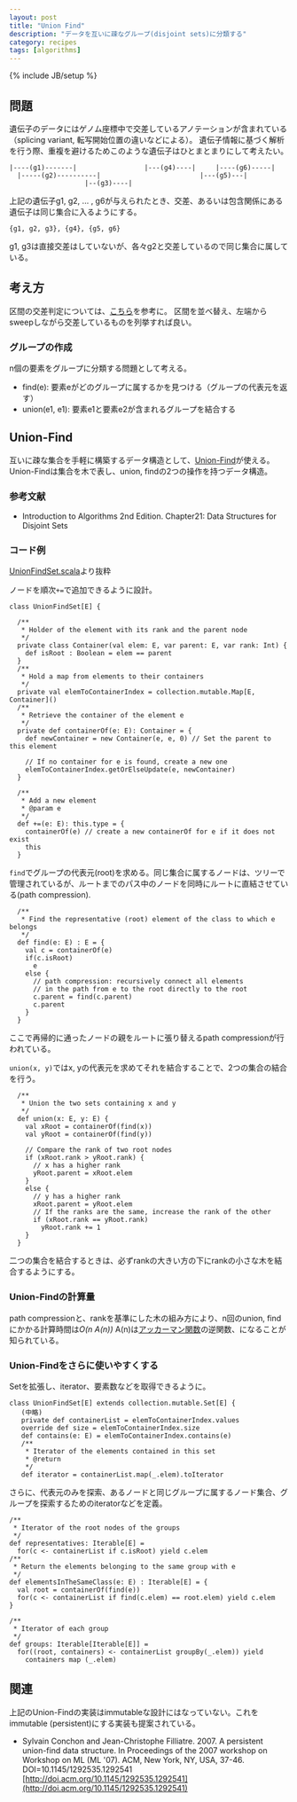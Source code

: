 ```yaml
---
layout: post
title: "Union Find"
description: "データを互いに疎なグループ(disjoint sets)に分類する"
category: recipes
tags: [algorithms]
---
```

{% include JB/setup %}

## 問題

遺伝子のデータにはゲノム座標中で交差しているアノテーションが含まれている（splicing variant, 転写開始位置の違いなどによる）。
遺伝子情報に基づく解析を行う際、重複を避けるためこのような遺伝子はひとまとまりにして考えたい。

	|----(g1)-------|                 |---(g4)----|     |----(g6)-----|
	  |-----(g2)----------|                         |---(g5)---|
	                   |--(g3)----|

上記の遺伝子g1, g2, ... , g6が与えられたとき、交差、あるいは包含関係にある遺伝子は同じ集合に入るようにする。

	{g1, g2, g3}, {g4}, {g5, g6}

g1, g3は直接交差はしていないが、各々g2と交差しているので同じ集合に属している。

## 考え方

区間の交差判定については、[こちら]({{BASE_PATH}}/recipes/2012/07/03/interval-sweep/)を参考に。
区間を並べ替え、左端からsweepしながら交差しているものを列挙すれば良い。

### グループの作成

n個の要素をグループに分類する問題として考える。

* find(e): 要素eがどのグループに属するかを見つける（グループの代表元を返す）
* union(e1, e1): 要素e1と要素e2が含まれるグループを結合する


## Union-Find 

互いに疎な集合を手軽に構築するデータ構造として、[Union-Find](http://en.wikipedia.org/wiki/Disjoint-set_data_structure)が使える。Union-Findは集合を木で表し、union, findの2つの操作を持つデータ構造。

### 参考文献

* Introduction to Algorithms 2nd Edition. Chapter21: Data Structures for Disjoint Sets

### コード例
[UnionFindSet.scala](https://github.com/xerial/silk/blob/4f06b307c0a873b529446cc3ca6b1fa261f985d0/src/main/scala/xerial/silk/util/UnionFindSet.scala)より抜粋

ノードを順次`+=`で追加できるように設計。

    class UnionFindSet[E] { 
    
      /**
       * Holder of the element with its rank and the parent node
       */
      private class Container(val elem: E, var parent: E, var rank: Int) {
        def isRoot : Boolean = elem == parent
      }
      /**
       * Hold a map from elements to their containers
       */
      private val elemToContainerIndex = collection.mutable.Map[E, Container]()
      /**
       * Retrieve the container of the element e
       */
      private def containerOf(e: E): Container = {
        def newContainer = new Container(e, e, 0) // Set the parent to this element
    
        // If no container for e is found, create a new one
        elemToContainerIndex.getOrElseUpdate(e, newContainer)
      }
    
      /**
       * Add a new element
       * @param e
       */
      def +=(e: E): this.type = {
        containerOf(e) // create a new containerOf for e if it does not exist
        this
      }

`find`でグループの代表元(root)を求める。同じ集合に属するノードは、ツリーで管理されているが、ルートまでのパス中のノードを同時にルートに直結させている(path compression).

      /**
       * Find the representative (root) element of the class to which e belongs
       */
      def find(e: E) : E = {
        val c = containerOf(e)
        if(c.isRoot)
          e
        else {
          // path compression: recursively connect all elements 
		  // in the path from e to the root directly to the root
          c.parent = find(c.parent)
          c.parent
        }
      }

ここで再帰的に通ったノードの親をルートに張り替えるpath compressionが行われている。

`union(x, y)`ではx, yの代表元を求めてそれを結合することで、2つの集合の結合を行う。

      /**
       * Union the two sets containing x and y
       */
      def union(x: E, y: E) {
        val xRoot = containerOf(find(x))
        val yRoot = containerOf(find(y))
    
        // Compare the rank of two root nodes
        if (xRoot.rank > yRoot.rank) {
          // x has a higher rank
          yRoot.parent = xRoot.elem
        }
        else {
          // y has a higher rank
          xRoot.parent = yRoot.elem
          // If the ranks are the same, increase the rank of the other
          if (xRoot.rank == yRoot.rank)
            yRoot.rank += 1
        }
      }


二つの集合を結合するときは、必ずrankの大きい方の下にrankの小さな木を結合するようにする。

### Union-Findの計算量

path compressionと、rankを基準にした木の組み方により、n回のunion, findにかかる計算時間は*O(n A(n))*   A(n)は[アッカーマン関数](http://en.wikipedia.org/wiki/Ackermann_function)の逆関数、になることが知られている。


### Union-Findをさらに使いやすくする

Setを拡張し、iterator、要素数などを取得できるように。

	class UnionFindSet[E] extends collection.mutable.Set[E] {
	   (中略)
       private def containerList = elemToContainerIndex.values
	   override def size = elemToContainerIndex.size
	   def contains(e: E) = elemToContainerIndex.contains(e)
	   /**
	    * Iterator of the elements contained in this set
	    * @return
		*/
	   def iterator = containerList.map(_.elem).toIterator

さらに、代表元のみを探索、あるノードと同じグループに属するノード集合、グループを探索するためのiteratorなどを定義。
		
    /**
     * Iterator of the root nodes of the groups
     */
    def representatives: Iterable[E] =
      for(c <- containerList if c.isRoot) yield c.elem
    /**
     * Return the elements belonging to the same group with e
     */
    def elementsInTheSameClass(e: E) : Iterable[E] = {
      val root = containerOf(find(e))
      for(c <- containerList if find(c.elem) == root.elem) yield c.elem
    }

	/**
     * Iterator of each group
     */
    def groups: Iterable[Iterable[E]] =
      for((root, containers) <- containerList groupBy(_.elem)) yield 
	    containers map (_.elem)



## 関連

上記のUnion-Findの実装はimmutableな設計にはなっていない。これをimmutable (persistent)にする実装も提案されている。

* Sylvain Conchon and Jean-Christophe Filliatre. 2007. A persistent union-find data structure. In Proceedings of the 2007 workshop on Workshop on ML (ML '07). ACM, New York, NY, USA, 37-46. DOI=10.1145/1292535.1292541 [http://doi.acm.org/10.1145/1292535.1292541](http://doi.acm.org/10.1145/1292535.1292541)

